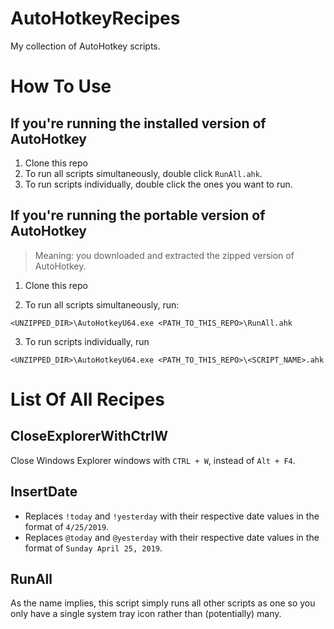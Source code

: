 # AutoHotkeyRecipes
My collection of AutoHotkey scripts. 

# How To Use

## If you're running the installed version of AutoHotkey

1. Clone this repo
2. To run all scripts simultaneously, double click `RunAll.ahk`.
3. To run scripts individually, double click the ones you want to run.

## If you're running the portable version of AutoHotkey 
> Meaning: you downloaded and extracted the zipped version of AutoHotkey.

1. Clone this repo

2. To run all scripts simultaneously, run:
```
<UNZIPPED_DIR>\AutoHotkeyU64.exe <PATH_TO_THIS_REPO>\RunAll.ahk
```
3. To run scripts individually, run
```
<UNZIPPED_DIR>\AutoHotkeyU64.exe <PATH_TO_THIS_REPO>\<SCRIPT_NAME>.ahk
```

# List Of All Recipes

## CloseExplorerWithCtrlW

Close Windows Explorer windows with `CTRL + W`, instead of `Alt + F4`. 

## InsertDate

- Replaces `!today` and `!yesterday` with their respective date values in the format of `4/25/2019`.
- Replaces `@today` and `@yesterday` with their respective date values in the format of `Sunday April 25, 2019`.

## RunAll

As the name implies, this script simply runs all other scripts as one so you only have a single system tray icon rather than (potentially) many.